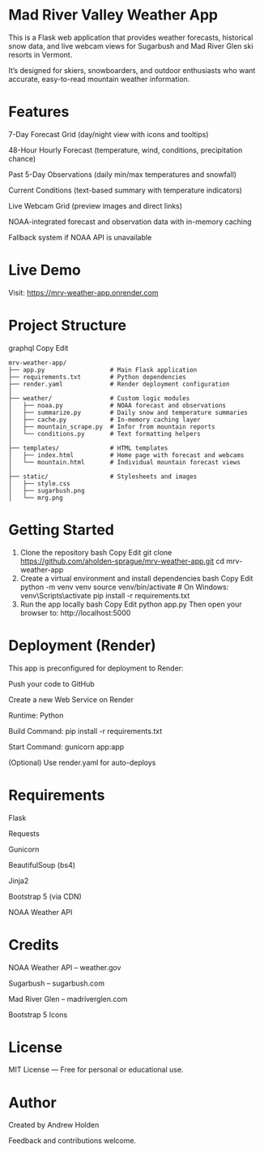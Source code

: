 # Mad River Valley Weather App
This is a Flask web application that provides weather forecasts, historical snow data, and live webcam views for Sugarbush and Mad River Glen ski resorts in Vermont.

It’s designed for skiers, snowboarders, and outdoor enthusiasts who want accurate, easy-to-read mountain weather information.

# Features
7-Day Forecast Grid (day/night view with icons and tooltips)

48-Hour Hourly Forecast (temperature, wind, conditions, precipitation chance)

Past 5-Day Observations (daily min/max temperatures and snowfall)

Current Conditions (text-based summary with temperature indicators)

Live Webcam Grid (preview images and direct links)

NOAA-integrated forecast and observation data with in-memory caching

Fallback system if NOAA API is unavailable

# Live Demo
Visit: https://mrv-weather-app.onrender.com

# Project Structure
graphql
Copy
Edit
```
mrv-weather-app/
├── app.py                  # Main Flask application
├── requirements.txt        # Python dependencies
├── render.yaml             # Render deployment configuration
│
├── weather/                # Custom logic modules
│   ├── noaa.py             # NOAA forecast and observations
│   ├── summarize.py        # Daily snow and temperature summaries
│   ├── cache.py            # In-memory caching layer
│   ├── mountain_scrape.py  # Infor from mountain reports
│   └── conditions.py       # Text formatting helpers
│
├── templates/              # HTML templates
│   ├── index.html          # Home page with forecast and webcams
│   └── mountain.html       # Individual mountain forecast views
│
├── static/                 # Stylesheets and images
│   ├── style.css
│   ├── sugarbush.png
│   └── mrg.png
```
# Getting Started
1. Clone the repository
bash
Copy
Edit
git clone https://github.com/aholden-sprague/mrv-weather-app.git
cd mrv-weather-app
2. Create a virtual environment and install dependencies
bash
Copy
Edit
python -m venv venv
source venv/bin/activate        # On Windows: venv\Scripts\activate
pip install -r requirements.txt
3. Run the app locally
bash
Copy
Edit
python app.py
Then open your browser to: http://localhost:5000

# Deployment (Render)
This app is preconfigured for deployment to Render:

Push your code to GitHub

Create a new Web Service on Render

Runtime: Python

Build Command: pip install -r requirements.txt

Start Command: gunicorn app:app

(Optional) Use render.yaml for auto-deploys

# Requirements
Flask

Requests

Gunicorn

BeautifulSoup (bs4)

Jinja2

Bootstrap 5 (via CDN)

NOAA Weather API

# Credits
NOAA Weather API – weather.gov

Sugarbush – sugarbush.com

Mad River Glen – madriverglen.com

Bootstrap 5 Icons

# License
MIT License — Free for personal or educational use.

# Author
Created by Andrew Holden

Feedback and contributions welcome.